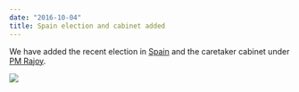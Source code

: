```yaml
---
date: "2016-10-04"
title: Spain election and cabinet added
---
```


We have added the recent election in [Spain](http://www.parlgov.org/explore/ESP/election/2016-06-26/) and the caretaker cabinet under [PM Rajoy](http://www.parlgov.org/explore/esp/cabinet/2016-06-26/).

![](/images/parliament-european-union.jpg)
